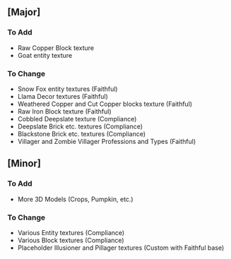 ## [Major]
### To Add
- Raw Copper Block texture
- Goat entity texture

### To Change
- Snow Fox entity textures (Faithful)
- Llama Decor textures (Faithful)
- Weathered Copper and Cut Copper blocks texture (Faithful)
- Raw Iron Block texture (Faithful)
- Cobbled Deepslate texture (Compliance)
- Deepslate Brick etc. textures (Compliance)
- Blackstone Brick etc. textures (Compliance)
- Villager and Zombie Villager Professions and Types (Faithful)

## [Minor]
### To Add
- More 3D Models (Crops, Pumpkin, etc.)

### To Change
- Various Entity textures (Compliance)
- Various Block textures (Compliance)
- Placeholder Illusioner and Pillager textures (Custom with Faithful base)
